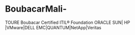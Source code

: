 # BoubacarMali-
TOURE Boubacar
Certified
ITIL® Foundation 
ORACLE SUN| HP |VMware|DELL EMC|QUANTUM|NetApp|Veritas
